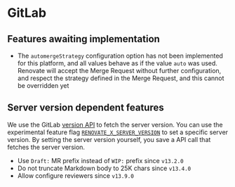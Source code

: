 # GitLab

## Features awaiting implementation

- The `automergeStrategy` configuration option has not been implemented for this platform, and all values behave as if the value `auto` was used. Renovate will accept the Merge Request without further configuration, and respect the strategy defined in the Merge Request, and this cannot be overridden yet

## Server version dependent features

We use the GitLab [version API](https://docs.gitlab.com/ee/api/version.html) to fetch the server version.
You can use the experimental feature flag [`RENOVATE_X_SERVER_VERSION`](https://docs.renovatebot.com/self-hosted-experimental/#renovate_x_server_version) to set a specific server version.
By setting the server version yourself, you save a API call that fetches the server version.

- Use `Draft:` MR prefix instead of `WIP:` prefix since `v13.2.0`
- Do not truncate Markdown body to 25K chars since `v13.4.0`
- Allow configure reviewers since `v13.9.0`
